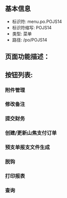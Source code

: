 
## 基本信息

- 标识符: menu.po.POJS14
- 标识符缩写: POJS14
- 类型: 菜单
- 路径: /po/POJS14

## 页面功能描述：





## 按钮列表:


### 附件管理



### 修改备注



### 提交财务



### 创建/更新山焦支付订单



### 预支单报支文件生成



### 脱钩



### 打印报表



### 查询



